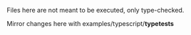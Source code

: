 Files here are not meant to be executed, only type-checked.

Mirror changes here with examples/typescript/__typetests__
